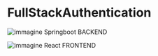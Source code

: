 # FullStackAuthentication
![immagine](https://user-images.githubusercontent.com/39368816/219352697-fa6bc787-4fcf-4035-ae58-f785a0ebddc1.png)
 Springboot BACKEND
 
 ![immagine](https://user-images.githubusercontent.com/39368816/219352908-788cb852-87d3-4e2a-9b29-0feab7004e05.png)
 React FRONTEND
